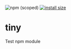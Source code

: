 ![npm (scoped)](https://img.shields.io/npm/v/@unic-1/tiny) [![install size](https://packagephobia.now.sh/badge?p=@unic-1/tiny)](https://packagephobia.now.sh/result?p=@unic-1/tiny)

# tiny
Test npm module
